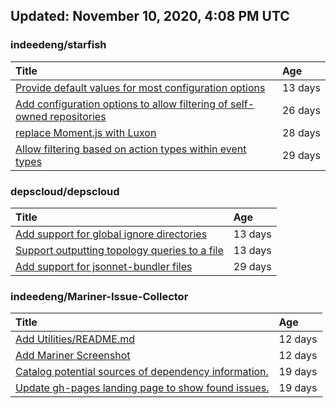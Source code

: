## Updated: November 10, 2020, 4:08 PM UTC


### indeedeng/starfish
|**Title**|**Age**|
|:----|:----|
|[Provide default values for most configuration options](https://github.com/indeedeng/starfish/issues/78)|13&nbsp;days|
|[Add configuration options to allow filtering of self-owned repositories](https://github.com/indeedeng/starfish/issues/65)|26&nbsp;days|
|[replace Moment.js with Luxon](https://github.com/indeedeng/starfish/issues/60)|28&nbsp;days|
|[Allow filtering based on action types within event types](https://github.com/indeedeng/starfish/issues/58)|29&nbsp;days|


### depscloud/depscloud
|**Title**|**Age**|
|:----|:----|
|[Add support for global ignore directories](https://github.com/depscloud/depscloud/issues/137)|13&nbsp;days|
|[Support outputting topology queries to a file](https://github.com/depscloud/depscloud/issues/135)|13&nbsp;days|
|[Add support for jsonnet-bundler files](https://github.com/depscloud/depscloud/issues/115)|29&nbsp;days|


### indeedeng/Mariner-Issue-Collector
|**Title**|**Age**|
|:----|:----|
|[Add Utilities/README.md](https://github.com/indeedeng/Mariner-Issue-Collector/issues/30)|12&nbsp;days|
|[Add Mariner Screenshot](https://github.com/indeedeng/Mariner-Issue-Collector/issues/29)|12&nbsp;days|
|[Catalog potential sources of dependency information.](https://github.com/indeedeng/Mariner-Issue-Collector/issues/19)|19&nbsp;days|
|[Update gh-pages landing page to show found issues.](https://github.com/indeedeng/Mariner-Issue-Collector/issues/15)|19&nbsp;days|